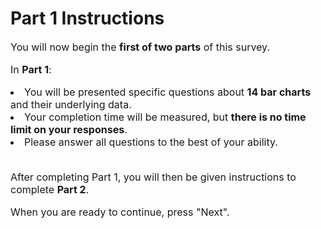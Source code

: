 # Part 1 Instructions

<div style="font-size: 16px;max-width: 1000px">
<p>You will now begin the <strong>first of two parts</strong> of this survey.</p>
<p>In <strong>Part 1</strong>:</p>
<li>You will be presented specific questions about <strong>14 bar charts</strong> and their underlying data.</li>
<li>Your completion time will be measured, but <strong>there is no time limit on your responses</strong>.</li>
<li>Please answer all questions to the best of your ability.</li>
<br>
<p>After completing Part 1, you will then be given instructions to complete <strong>Part 2</strong>.</p>
<p>When you are ready to continue, press "Next".</p>

</div>